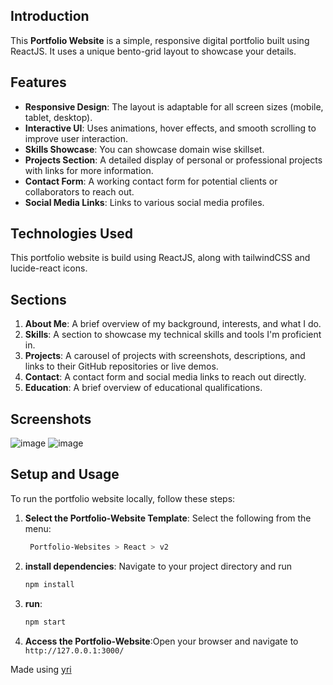 ## Introduction

This **Portfolio Website** is a simple, responsive digital portfolio built using ReactJS. It uses a unique bento-grid layout to showcase your details.

## Features

- **Responsive Design**: The layout is adaptable for all screen sizes (mobile, tablet, desktop).
- **Interactive UI**: Uses animations, hover effects, and smooth scrolling to improve user interaction.
- **Skills Showcase**: You can showcase domain wise skillset.
- **Projects Section**: A detailed display of personal or professional projects with links for more information.
- **Contact Form**: A working contact form for potential clients or collaborators to reach out.
- **Social Media Links**: Links to various social media profiles.

## Technologies Used

This portfolio website is build using ReactJS, along with tailwindCSS and lucide-react icons.

## Sections

1. **About Me**: A brief overview of my background, interests, and what I do.
2. **Skills**: A section to showcase my technical skills and tools I'm proficient in.
3. **Projects**: A carousel of projects with screenshots, descriptions, and links to their GitHub repositories or live demos.
4. **Contact**: A contact form and social media links to reach out directly.
5. **Education**: A brief overview of educational qualifications.

## Screenshots

![image](https://github.com/user-attachments/assets/14a2403d-04fc-4e2d-8d11-f757f1c9aed5)
![image](https://github.com/user-attachments/assets/e21ffcf8-d16b-47b6-b889-8e3a7181ae62)

## Setup and Usage

To run the portfolio website locally, follow these steps:

1. **Select the Portfolio-Website Template**:
Select the following from the menu:
   ```bash
    Portfolio-Websites > React > v2
    ```

2. **install dependencies**:
Navigate to your project directory and run
    ```javascript
    npm install
    ```

3. **run**:
    ```javascript
    npm start
    ```

4. **Access the Portfolio-Website**:Open your browser and navigate to `http://127.0.0.1:3000/`

Made using [yri](https://github.com/Abhishek-Mallick/yri)
